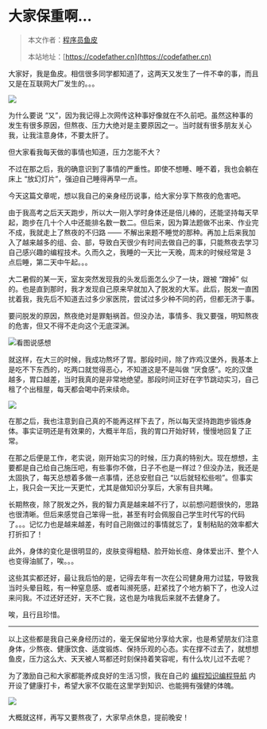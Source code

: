 # 大家保重啊…

> 本文作者：[程序员鱼皮](https://yuyuanweb.feishu.cn/wiki/Abldw5WkjidySxkKxU2cQdAtnah)
>
> 本站地址：[https://codefather.cn](https://codefather.cn)

大家好，我是鱼皮。相信很多同学都知道了，这两天又发生了一件不幸的事，而且又是在互联网大厂发生的。。。

![](https://pic.yupi.icu/5563/202311041326918.jpeg)

为什么要说 “又”，因为我记得上次网传这种事好像就在不久前吧。虽然这种事的发生有很多原因，但熬夜、压力大绝对是主要原因之一。当时就有很多朋友关心我，让我注意身体，不要太肝了。

但大家看我每天做的事情也知道，压力怎能不大？

不过在那之后，我的确意识到了事情的严重性。即使不想睡、睡不着，我也会躺在床上 “放幻灯片”，强迫自己睡得再早一点。

今天这篇文章呢，想以我自己的亲身经历说事，给大家分享下熬夜的危害吧。

由于我高考之后天天跑步，所以大一刚入学时身体还是倍儿棒的，还能坚持每天早起，跑步在几十个人中还能排名数一数二。但后来，因为算法题做不出来、作业完不成，我就走上了熬夜的不归路 —— 不解出来题不睡觉的那种。再加上后来我加入了越来越多的组、会、部，导致白天很少有时间去做自己的事，只能熬夜去学习自己感兴趣的编程技术。久而久之，我睡的一天比一天晚，周末的时候经常是 3 点后睡，第二天中午起。。。

大二暑假的某一天，室友突然发现我的头发后面怎么少了一块，跟被 “蹭掉” 似的。也是直到那时，我才发现自己原来早就加入了脱发的大军。此后，脱发一直困扰着我，我先后不知道去过多少家医院，尝试过多少种不同的药，但都无济于事。

要问脱发的原因，熬夜绝对是罪魁祸首。但没办法，事情多、我又要强，明知熬夜的危害，但又不得不走向这个无底深渊。

![](https://pic.yupi.icu/5563/202311041326881.png)看图说感想

就这样，在大三的时候，我成功熬坏了胃。那段时间，除了炸鸡汉堡外，我基本上是吃不下东西的，吃两口就觉得恶心，不知道这是不是叫做 “厌食感”。吃的汉堡越多，胃口越差，当时我真的是非常地绝望。那段时间正好在字节跳动实习，自己租了个出租屋，每天都会喝中药来续命。

![](https://pic.yupi.icu/5563/202311041326323.png)

在那之后，我也注意到自己真的不能再这样下去了，所以每天坚持跑跑步锻炼身体。事实证明还是有效果的，大概半年后，我的胃口开始好转，慢慢地回复了正常。

在那之后便是工作，老实说，刚开始实习的时候，压力真的特别大。现在想想，主要都是自己给自己施压吧，有些事你不做，日子不也是一样过？但没办法，我还是太固执了，每天总想着多做一点事情，还总安慰自己 “以后就轻松些啦”。但事实上，我只会一天比一天更忙，尤其是做知识分享后，大家有目共睹。

长期熬夜，除了脱发之外，我的智力真是越来越不行了，以前想问题很快的，思路也很清晰。但后来感觉自己笨得一批，甚至有时会佩服自己学生时代写的代码了。。。记忆力也是越来越差，有时自己刚做过的事情就忘了，复制粘贴的效率都大打折扣了！

此外，身体的变化是很明显的，皮肤变得粗糙、脸开始长痘、身体爱出汗、整个人也变得油腻了，唉。。。

这些其实都还好，最让我后怕的是，记得去年有一次在公司健身用力过猛，导致我当时头晕目眩，有一种窒息感、或者叫濒死感，赶紧找了个地方躺下了，也没人过来问我。不过还好还好，天不亡我，这也是为啥我后来就不去健身了。

唉，且行且珍惜。



------


以上这些都是我自己亲身经历过的，毫无保留地分享给大家，也是希望朋友们注意身体，少熬夜、健康饮食、适度锻炼、保持乐观的心态。实在撑不过去了，就想想鱼皮，压力这么大、天天被人骂都还时刻保持着笑容呢，有什么坎儿过不去呢？

为了激励自己和大家都能养成良好的生活习惯，我在自己的 [编程知识编程导航](https://mp.weixin.qq.com/s?__biz=MzI1NDczNTAwMA==&mid=2247505617&idx=1&sn=73c5e2b1ad9b22d93e8fd6153199ab22&scene=21#wechat_redirect) 内开设了健康打卡，希望大家不仅能在这里学到知识、也能拥有强健的体魄。

![](https://pic.yupi.icu/5563/202311041326096.png)

大概就这样，再写又要熬夜了，大家早点休息，提前晚安！